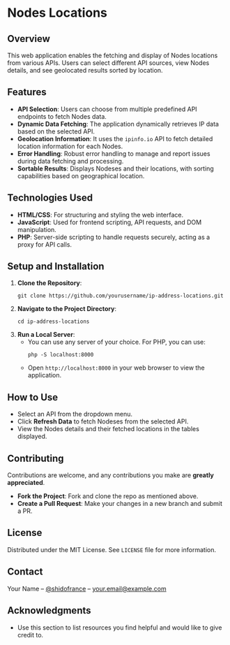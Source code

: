 # Nodes Locations

## Overview
This web application enables the fetching and display of Nodes locations from various APIs. Users can select different API sources, view Nodes details, and see geolocated results sorted by location.

## Features
- **API Selection**: Users can choose from multiple predefined API endpoints to fetch Nodes data.
- **Dynamic Data Fetching**: The application dynamically retrieves IP data based on the selected API.
- **Geolocation Information**: It uses the `ipinfo.io` API to fetch detailed location information for each Nodes.
- **Error Handling**: Robust error handling to manage and report issues during data fetching and processing.
- **Sortable Results**: Displays Nodeses and their locations, with sorting capabilities based on geographical location.

## Technologies Used
- **HTML/CSS**: For structuring and styling the web interface.
- **JavaScript**: Used for frontend scripting, API requests, and DOM manipulation.
- **PHP**: Server-side scripting to handle requests securely, acting as a proxy for API calls.

## Setup and Installation
1. **Clone the Repository**:
   ```
   git clone https://github.com/yourusername/ip-address-locations.git
   ```
2. **Navigate to the Project Directory**:
   ```
   cd ip-address-locations
   ```
3. **Run a Local Server**:
   - You can use any server of your choice. For PHP, you can use:
     ```
     php -S localhost:8000
     ```
   - Open `http://localhost:8000` in your web browser to view the application.

## How to Use
- Select an API from the dropdown menu.
- Click **Refresh Data** to fetch Nodeses from the selected API.
- View the Nodes details and their fetched locations in the tables displayed.

## Contributing
Contributions are welcome, and any contributions you make are **greatly appreciated**.
- **Fork the Project**: Fork and clone the repo as mentioned above.
- **Create a Pull Request**: Make your changes in a new branch and submit a PR.

## License
Distributed under the MIT License. See `LICENSE` file for more information.

## Contact
Your Name – [@shidofrance](https://twitter.com/shidofrance) – your.email@example.com

## Acknowledgments
- Use this section to list resources you find helpful and would like to give credit to.

